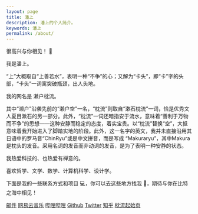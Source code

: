 ```yaml
---
layout: page
title: 潘上
description: 潘上的个人简介。
keywords: 潘上
permalink: /about/
---
```

<div class="about">
<p>很高兴与你相见！ 👋</p>

<p>我是潘上。</p>

<p>“上”大概取自“上善若水”，表明一种“不争”的心；又解为“卡头”，即“卡”字的头部，“卡头”一词寓突破瓶颈，出人头地。</p>

<p>我的网名是 濑户枕流。</p>

<p>其中“濑户”沿袭先前的“濑户空”一名，“枕流”则取自“漱石枕流”一词，恰是优秀文人夏目漱石的另一部分。此外，“枕流”一词还暗指安于流水，意味着“善利于万物而不争”的思想——这种安静而稳定的态度，着实宝贵。以“枕流”替换“空”，大抵意味着我开始进入了脚踏实地的阶段。此外，这一名字的英文，我并未直接沿用其日语中的罗马音“ChinRyu”或是中文拼音，而是写成 “Makuraryu”，其中Makura是枕头的发音。采用名词的发音而非动词的发音，是为了表明一种安静的状态。</p>

<p>我热爱科技的、也热爱有禅意的。</p>

<p>喜欢哲学、文学、数学、计算机科学、设计学。</p>

<p>下面是我的一些联系方式和项目 💻，你可以去这些地方找我 🍵，期待与你在比特之海中相见！</p>
</div>
<div class="mylinks">
<a href="mailto:pumshang2004@163.com">邮件</a>
<a href="https://music.163.com/#/user/home?id=93953060">网易云音乐</a>
<a href="https://space.bilibili.com/1659331844">哔哩哔哩</a>
<a href="https://github.com/Makuraryu">Github</a>
<a href="https://twitter.com/pumshang2004">Twitter</a>
<a href="https://www.zhihu.com/people/pan-shang-98">知乎</a>
<a href="http://mr-starter.rth.app">枕流起始页</a>

</div>